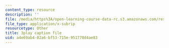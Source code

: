 ```yaml
---
content_type: resource
description: ''
file: /media/https%3A/open-learning-course-data-rc.s3.amazonaws.com/res-15-003-shaping-the-future-of-work-15-662x-spring-2016/a4e69ab402a6bf53715e951770d4ae83_mslvJdTQhHc.srt
file_type: application/x-subrip
resourcetype: Other
title: 3play caption file
uid: a4e69ab4-02a6-bf53-715e-951770d4ae83
---
```


